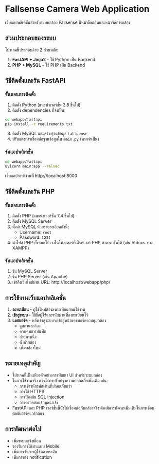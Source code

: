 # Fallsense Camera Web Application

เว็บแอปพลิเคชั่นสำหรับระบบกล้อง Fallsense มีหน้าล็อกอินและหน้าจัดการกล้อง

## ส่วนประกอบของระบบ

โปรเจคนี้ประกอบด้วย 2 ส่วนหลัก:

1. **FastAPI + Jinja2** - ใช้ Python เป็น Backend
2. **PHP + MySQL** - ใช้ PHP เป็น Backend

## วิธีติดตั้งและรัน FastAPI

### ขั้นตอนการติดตั้ง

1. ติดตั้ง Python (แนะนำเวอร์ชั่น 3.8 ขึ้นไป)
2. ติดตั้ง dependencies ที่จำเป็น:

```bash
cd webapp/fastapi
pip install -r requirements.txt
```

3. ติดตั้ง MySQL และสร้างฐานข้อมูล `fallsense`
4. ปรับแต่งการเชื่อมต่อฐานข้อมูลใน `main.py` (หากจำเป็น)

### รันแอปพลิเคชั่น

```bash
cd webapp/fastapi
uvicorn main:app --reload
```

เว็บแอปจะทำงานที่ http://localhost:8000

## วิธีติดตั้งและรัน PHP

### ขั้นตอนการติดตั้ง

1. ติดตั้ง PHP (แนะนำเวอร์ชั่น 7.4 ขึ้นไป)
2. ติดตั้ง MySQL Server
3. ตั้งค่า MySQL ด้วยรายละเอียดดังนี้:
   - Username: `root`
   - Password: `1234`
4. นำไฟล์ PHP ทั้งหมดไปวางในโฟลเดอร์ที่เซิร์ฟเวอร์ PHP สามารถรันได้ (เช่น htdocs ของ XAMPP)

### รันแอปพลิเคชั่น

1. รัน MySQL Server
2. รัน PHP Server (เช่น Apache)
3. เข้าถึงเว็บไซต์ผ่าน URL: http://localhost/webapp/php/

## การใช้งานเว็บแอปพลิเคชั่น

1. **ลงทะเบียน** - ผู้ใช้ใหม่ต้องลงทะเบียนก่อนใช้งาน
2. **เข้าสู่ระบบ** - ใช้ชื่อผู้ใช้และรหัสผ่านที่ลงทะเบียนไว้
3. **แดชบอร์ด** - หลังเข้าสู่ระบบจะเข้าสู่หน้าแดชบอร์ดควบคุมกล้อง
   - ดูสถานะกล้อง
   - ควบคุมการบันทึก
   - ถ่ายภาพนิ่ง
   - ตั้งค่ากล้อง
   - เพิ่มกล้องใหม่

## หมายเหตุสำคัญ

- โปรเจคนี้เป็นเพียงตัวอย่างการพัฒนา UI สำหรับระบบกล้อง
- ในการใช้งานจริง ควรมีการปรับปรุงความปลอดภัยเพิ่มเติม เช่น:
  - การเข้ารหัสรหัสผ่านที่ปลอดภัยกว่า
  - การใช้ HTTPS
  - การป้องกัน SQL Injection
  - การตรวจสอบข้อมูลนำเข้า
- FastAPI และ PHP เวอร์ชั่นนี้ยังไม่เชื่อมต่อกับกล้องจริง ต้องมีการพัฒนาเพิ่มเติมในการเชื่อมต่อกับฮาร์ดแวร์กล้อง

## การพัฒนาต่อไป

- เพิ่มระบบแจ้งเตือน
- รองรับการใช้งานแบบ Mobile
- เพิ่มการจัดการผู้ใช้หลายระดับ
- เพิ่มการส่ง notification 